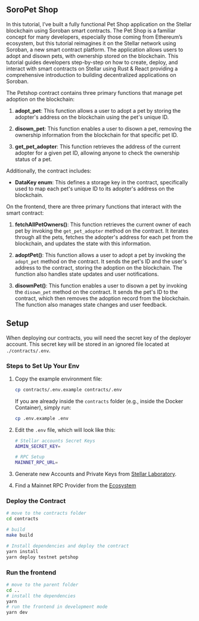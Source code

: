 ## SoroPet Shop


In this tutorial, I’ve built a fully functional Pet Shop application on the Stellar blockchain using Soroban smart contracts. The Pet Shop is a familiar concept for many developers, especially those coming from Ethereum’s ecosystem, but this tutorial reimagines it on the Stellar network using Soroban, a new smart contract platform. The application allows users to adopt and disown pets, with ownership stored on the blockchain. This tutorial guides developers step-by-step on how to create, deploy, and interact with smart contracts on Stellar using Rust & React providing a comprehensive introduction to building decentralized applications on Soroban.

The Petshop contract contains three primary functions that manage pet adoption on the blockchain:

1. **adopt_pet**: This function allows a user to adopt a pet by storing the adopter's address on the blockchain using the pet's unique ID.
   
2. **disown_pet**: This function enables a user to disown a pet, removing the ownership information from the blockchain for that specific pet ID.

3. **get_pet_adopter**: This function retrieves the address of the current adopter for a given pet ID, allowing anyone to check the ownership status of a pet.

Additionally, the contract includes:

- **DataKey enum**: This defines a storage key in the contract, specifically used to map each pet's unique ID to its adopter's address on the blockchain. 

On the frontend, there are three primary functions that interact with the smart contract:

1. **fetchAllPetOwners()**: This function retrieves the current owner of each pet by invoking the `get_pet_adopter` method on the contract. It iterates through all the pets, fetches the adopter's address for each pet from the blockchain, and updates the state with this information.

2. **adoptPet()**: This function allows a user to adopt a pet by invoking the `adopt_pet` method on the contract. It sends the pet's ID and the user's address to the contract, storing the adoption on the blockchain. The function also handles state updates and user notifications.

3. **disownPet()**: This function enables a user to disown a pet by invoking the `disown_pet` method on the contract. It sends the pet's ID to the contract, which then removes the adoption record from the blockchain. The function also manages state changes and user feedback.

## Setup

When deploying our contracts, you will need the secret key of the deployer account. This secret key will be stored in an ignored file located at `./contracts/.env`.

### Steps to Set Up Your Env

1. Copy the example environment file:
   ```bash
   cp contracts/.env.example contracts/.env
   ```
   If you are already inside the `contracts` folder (e.g., inside the Docker Container), simply run:
   ```bash
   cp .env.example .env
   ```

2. Edit the `.env` file, which will look like this:
   ```bash
   # Stellar accounts Secret Keys
   ADMIN_SECRET_KEY=

   # RPC Setup
   MAINNET_RPC_URL=
   ```

3. Generate new Accounts and Private Keys from [Stellar Laboratory](https://laboratory.stellar.org/#account-creator?network=test).
4. Find a Mainnet RPC Provider from the [Ecosystem](https://developers.stellar.org/docs/data/rpc/rpc-providers)


### Deploy the Contract


```bash
# move to the contracts folder
cd contracts

# build
make build

# Install dependencies and deploy the contract
yarn install
yarn deploy testnet petshop
```

### Run the frontend

```bash
# move to the parent folder
cd ..
# install the dependencies
yarn
# run the frontend in development mode
yarn dev

